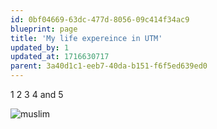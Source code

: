 ```yaml
---
id: 0bf04669-63dc-477d-8056-09c414f34ac9
blueprint: page
title: 'My life expereince in UTM'
updated_by: 1
updated_at: 1716630717
parent: 3a40d1c1-eeb7-40da-b151-f6f5ed639ed0
---
```

1 2 3 4 and 5



![muslim](https://th.bing.com/th/id/OIP.OZOo4BzC3fO8I1Kui_0IwwHaFj?rs=1&pid=ImgDetMain)